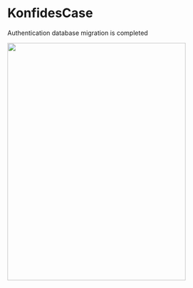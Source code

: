 # KonfidesCase
Authentication database migration is completed

<img src="![konfides1](https://github.com/Oguzhan13/KonfidesCase/assets/108337929/f910017f-caee-48f2-a26d-2eaa7a7a0212)" width="400" height="533">

